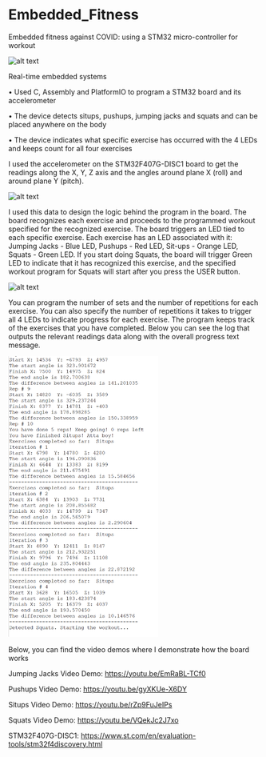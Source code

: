 # Embedded_Fitness
Embedded fitness against COVID: using a STM32 micro-controller for workout

![alt text](https://www.st.com/bin/ecommerce/api/image.PF252419.en.feature-description-include-personalized-no-cpn-medium.jpg)

Real-time embedded systems

• Used C, Assembly and PlatformIO to program a STM32 board and its accelerometer

• The device detects situps, pushups, jumping jacks and squats and can be placed anywhere on the body

• The device indicates what specific exercise has occurred with the 4 LEDs and keeps count for all four exercises

I used the accelerometer on the STM32F407G-DISC1 board to get the readings along the X, Y, Z axis and the angles around plane X (roll) and around plane Y (pitch). 

![alt text](https://hackster.imgix.net/uploads/image/file/163265/no-name?auto=compress%2Cformat&w=740&h=555&fit=max)

I used this data to design the logic behind the program in the board. The board recognizes each exercise and proceeds to the programmed workout specified for the recognized exercise. The board triggers an LED tied to each specific exercise. Each exercise has an LED associated with it: Jumping Jacks - Blue LED, Pushups - Red LED, Sit-ups - Orange LED, Squats - Green LED. If you start doing Squats, the board will trigger Green LED to indicate that it has recognized this exercise, and the specified workout program for Squats will start after you press the USER button.

![alt text](https://ezcontents.org/sites/default/files/2019-05/PB240064.JPG)

You can program the number of sets and the number of repetitions for each exercise. You can also specify the number of repetitions it takes to trigger all 4 LEDs to indicate progress for each exercise. The program keeps track of the exercises that you have completed. Below you can see the log that outputs the relevant readings data along with the overall progress text message.

<img src="https://github.com/abayakturin/Embedded_Fitness/blob/master/Log.PNG" alt="drawing" width="300" position="absolute"/>

<bold>Below, you can find the video demos where I demonstrate how the board works</bold>

Jumping Jacks Video Demo: https://youtu.be/EmRaBL-TCf0

Pushups Video Demo: https://youtu.be/gyXKUe-X6DY

Situps Video Demo: https://youtu.be/rZp9FuJeIPs

Squats Video Demo: https://youtu.be/VQekJc2J7xo

STM32F407G-DISC1: https://www.st.com/en/evaluation-tools/stm32f4discovery.html
